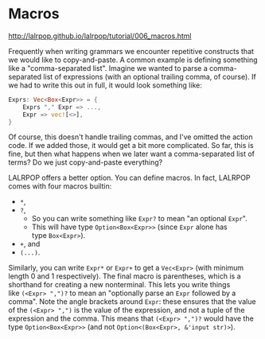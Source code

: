 # Macros

http://lalrpop.github.io/lalrpop/tutorial/006_macros.html

Frequently when writing grammars we encounter repetitive constructs that we would like to copy-and-paste. A common example is defining something like a "comma-separated list". Imagine we wanted to parse a comma-separated list of expressions (with an optional trailing comma, of course). If we had to write this out in full, it would look something like:

```Rust
Exprs: Vec<Box<Expr>> = {
    Exprs "," Expr => ...,
    Expr => vec![<>],
}
```

Of course, this doesn't handle trailing commas, and I've omitted the action code. If we added those, it would get a bit more complicated. So far, this is fine, but then what happens when we later want a comma-separated list of terms? Do we just copy-and-paste everything?

LALRPOP offers a better option. You can define macros. In fact, LALRPOP comes with four macros builtin: 
- `*`, 
- `?`, 
	- So you can write something like `Expr?` to mean "an optional `Expr`".
	- This will have type `Option<Box<Expr>>` (since `Expr` alone has type `Box<Expr>`). 
- `+`, and 
- `(...)`.

Similarly, you can write `Expr*` or `Expr+` to get a `Vec<Expr>` (with minimum length 0 and 1 respectively). The final macro is parentheses, which is a shorthand for creating a new nonterminal. This lets you write things like `(<Expr> ",")?` to mean an "optionally parse an `Expr` followed by a comma". Note the angle brackets around `Expr`: these ensures that the value of the `(<Expr> ",")` is the value of the expression, and not a tuple of the expression and the comma. This means that `(<Expr> ",")?` would have the type `Option<Box<Expr>>` (and not `Option<(Box<Expr>, &'input str)>`).

